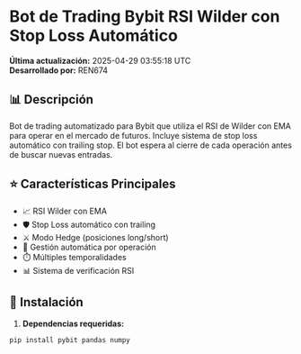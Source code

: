 # Bot de Trading Bybit RSI Wilder con Stop Loss Automático
**Última actualización:** 2025-04-29 03:55:18 UTC  
**Desarrollado por:** REN674

## 📊 Descripción
Bot de trading automatizado para Bybit que utiliza el RSI de Wilder con EMA para operar en el mercado de futuros. Incluye sistema de stop loss automático con trailing stop. El bot espera al cierre de cada operación antes de buscar nuevas entradas.

## ⭐ Características Principales
- 📈 RSI Wilder con EMA 
- 🛡️ Stop Loss automático con trailing
- ⚔️ Modo Hedge (posiciones long/short)
- 🔄 Gestión automática por operación
- ⏱️ Múltiples temporalidades
- 📊 Sistema de verificación RSI

## 🚀 Instalación

1. **Dependencias requeridas:**
```bash
pip install pybit pandas numpy
